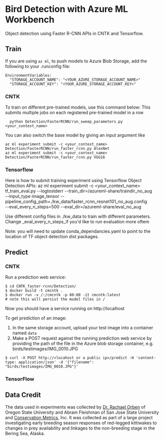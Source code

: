 # Bird Detection with Azure ML Workbench

Object detection using Faster R-CNN APIs in CNTK and Tensorflow.

## Train

If you are using `az ml`, to push models to Azure Blob Storage, add the following to your .runconfig file:

```
EnvironmentVariables:
  "STORAGE_ACCOUNT_NAME": "<YOUR_AZURE_STORAGE_ACCOUNT_NAME>"
  "STORAGE_ACCOUNT_KEY": "<YOUR_AZURE_STORAGE_ACCOUNT_KEY>"
```
### CNTK
To train on different pre-trained models, use this command below:
This submits multiple jobs on each registered pre-trained model in a row

```
  python Detection/FasterRCNN/run_sweep_parameters.py <your_context_name>
```

You can also switch the base model by giving an input argument like 

```
az ml experiment submit -c <your_context_name> Detection/FasterRCNN/run_faster_rcnn.py AlexNet
az ml experiment submit -c <your_context_name> Detection/FasterRCNN/run_faster_rcnn.py VGG16
```
### Tensorflow
Here is how to submit training experiment using Tensorflow Object Detection APIs:
az ml experiment submit  -c <your_context_name>   tf_train_eval.py --logtostderr   --train_dir=/azureml-share/traindir_no_aug  \
  --input_type image_tensor    --pipeline_config_path=./kw_data/faster_rcnn_resnet101_no_aug.config   \
   --eval_every_n_steps=500 --eval_dir=/azureml-share/eval_no_aug


Use different config files in ./kw_data to train with different parameters.
Change _eval_every_n_steps_if you'd like to run evaluation more oftem

Note: you will need to update conda_dependancies.yaml to point to the location of  TF object detection dist packages.

## Predict

### CNTK

Run a prediction web service:

```
$ cd CNTK_faster-rcnn/Detection/
$ docker build -t cmcntk .
$ docker run -v /:/cmcntk -p 80:80 -it cmcntk:latest
# note this will persist the model files in /

```
Now you should have a service running on 
http://localhost

To get prediction of an image:
1. In the same storage account, upload your test image into a container named `data`
2. Make a POST request against the running prediction web service by providing the path of the file in the Azure blob storage container, e.g. birds/testimages/IMG_0010.JPG

```
$ curl -X POST http://<locahost or a public ip>/predict -H 'content-type: application/json' -d '{"filename": "birds/testimages/IMG_0010.JPG"}'

```

### TensorFlow

## Data Credit
The data  used in experiments was collected by [Dr. Rachael Orben](https://rachaelorben.dunked.com/red-legged-kittiwake-incubation) of Oregon State University and Abram Fleishman of San Jose State University and [Conservation Metrics](http://conservationmetrics.com), Inc.
It was collected as part of a large project investigating early breeding season responses of red-legged kittiwakes to changes in prey availability and linkages to the non-breeding stage in the Bering Sea, Alaska.


